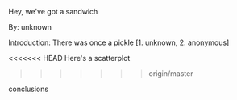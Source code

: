 Hey, we've got a sandwich

By: unknown

Introduction: There was once a pickle [1. unknown, 2. anonymous]

<<<<<<< HEAD
Here's a scatterplot
>>>>>>> origin/master

conclusions
